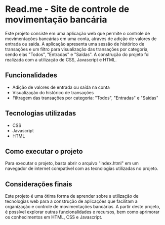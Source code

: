 # Read.me - Site de controle de movimentação bancária

Este projeto consiste em uma aplicação web que permite o controle de movimentações bancárias em uma conta, através de adição de valores de entrada ou saída. A aplicação apresenta uma sessão de histórico de transações e um filtro para visualização das transações por categoria, sendo elas "Todos", "Entradas" e "Saídas". A construção do projeto foi realizada com a utilização de CSS, Javascript e HTML.

## Funcionalidades

- Adição de valores de entrada ou saída na conta
- Visualização do histórico de transações
- Filtragem das transações por categoria: "Todos", "Entradas" e "Saídas"

## Tecnologias utilizadas

- CSS
- Javascript
- HTML

## Como executar o projeto

Para executar o projeto, basta abrir o arquivo "index.html" em um navegador de internet compatível com as tecnologias utilizadas no projeto.

## Considerações finais

Este projeto é uma ótima forma de aprender sobre a utilização de tecnologias web para a construção de aplicações que facilitam a organização e controle de movimentações bancárias. A partir deste projeto, é possível explorar outras funcionalidades e recursos, bem como aprimorar os conhecimentos em HTML, CSS e Javascript.
